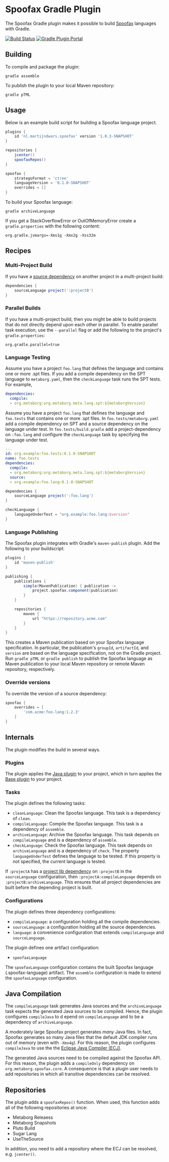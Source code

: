 # Spoofax Gradle Plugin

The Spoofax Gradle plugin makes it possible to build [Spoofax](https://www.metaborg.org/) languages with Gradle.

[![Build Status](https://travis-ci.com/MartijnDwars/spoofax-gradle-plugin.svg?token=shoMhBh2Xrkx994EwmBt&branch=master)](https://travis-ci.com/MartijnDwars/spoofax-gradle-plugin)
[![Gradle Plugin Portal](https://img.shields.io/maven-metadata/v/https/plugins.gradle.org/m2/nl/martijndwars/spoofax/nl.martijndwars.spoofax.gradle.plugin/maven-metadata.xml.svg?label=gradle)](https://plugins.gradle.org/plugin/nl.martijndwars.spoofax)

## Building

To compile and package the plugin:

```
gradle assemble
```

To publish the plugin to your local Maven repository:

```
gradle pTML
```

## Usage

Below is an example build script for building a Spoofax language project.

```groovy
plugins {
    id 'nl.martijndwars.spoofax' version '1.0.3-SNAPSHOT'
}

repositories {
    jcenter()
    spoofaxRepos()
}

spoofax {
    strategoFormat = 'ctree'
    languageVersion = '0.1.0-SNAPSHOT'
    overrides = []
}
```

To build your Spoofax language:

```
gradle archiveLanguage
```

If you get a StackOverflowError or OutOfMemoryError create a `gradle.properties` with the following content:

```
org.gradle.jvmargs=-Xms1g -Xmx2g -Xss32m
```

## Recipes

### Multi-Project Build

If you have a [source dependency](http://www.metaborg.org/en/latest/source/core/manual/concepts.html?highlight=source%20dependency) on another project in a multi-project build:

```groovy
dependencies {
    sourceLanguage project(':projectB')
}
```

### Parallel Builds

If you have a multi-project build, then you might be able to build projects that do not directly depend upon each other in parallel.
To enable parallel task execution, use the `--parallel` flag or add the following to the project's `gradle.properties`:

```
org.gradle.parallel=true
```

### Language Testing

Assume you have a project `foo.lang` that defines the language and contains one or more .spt files.
If you add a compile dependency on the SPT language to `metaborg.yaml`, then the `checkLanguage` task runs the SPT tests.
For example,

```yaml
dependencies:
  compile:
  - org.metaborg:org.metaborg.meta.lang.spt:${metaborgVersion}
```

Assume you have a project `foo.lang` that defines the language and `foo.tests` that contains one or more .spt files.
In `foo.tests/metaborg.yaml` add a compile dependency on SPT and a source dependency on the language under test.
In `foo.tests/build.gradle` add a project-dependency on `:foo.lang` and configure the `checkLanguage` task by specifying the language under test.

```yaml
---
id: org.example:foo.tests:0.1.0-SNAPSHOT
name: foo.tests
dependencies:
  compile:
  - org.metaborg:org.metaborg.meta.lang.spt:${metaborgVersion}
  source:
  - org.example:foo.lang:0.1.0-SNAPSHOT
```

```groovy
dependencies {
    sourceLanguage project(':foo.lang')
}

checkLanguage {
    languageUnderTest = "org.example:foo.lang:$version"
}
```

### Language Publishing

The Spoofax plugin integrates with Gradle's `maven-publish` plugin. Add the following to your buildscript:

```groovy
plugins {
    id 'maven-publish'
}

publishing {
    publications {
        simple(MavenPublication) { publication ->
            project.spoofax.component(publication)
        }
    }

    repositories {
        maven {
            url "https://repository.acme.com"
        }
    }
}
```

This creates a Maven publication based on your Spoofax language specification.
In particular, the publication's `groupId`, `artifactId`, and `version` are based on the language specification, not on the Gradle project.
Run `gradle pTML` or `gradle publish` to publish the Spoofax language as Maven publication to your local Maven repository or remote Maven repository, respectively.

### Override versions

To override the version of a source dependency:

```groovy
spoofax {
    overrides = [
        'com.acme:foo.lang:1.2.3'
    ]
}
```

## Internals

The plugin modifies the build in several ways.

### Plugins

The plugin applies the [Java plugin](https://docs.gradle.org/current/userguide/java_plugin.html) to your project, which in turn applies the [Base plugin](https://docs.gradle.org/current/userguide/base_plugin.html) to your project.

### Tasks

The plugin defines the following tasks:

* `cleanLanguage`: Clean the Spoofax language. This task is a dependency of `clean`.
* `compileLanguage`: Compile the Spoofax language. This task is a dependency of `assemble`.
* `archiveLanguage`: Archive the Spoofax language. This task depends on `compileLanguage` and is a dependency of `assemble`.
* `checkLanguage`: Check the Spoofax language. This task depends on `archiveLanguage` and is a dependency of `check`. The property `languageUnderTest` defines the language to be tested. If this property is not specified, the current language is tested.

If `:projectA` has a [project lib dependency](https://docs.gradle.org/current/userguide/multi_project_builds.html#sec:project_jar_dependencies) on `:projectB` in the `sourceLanguage` configuration, then `:projectA:compileLanguage` depends on `:projectB:archiveLanguage`.
This ensures that all project dependencies are built before the depending project is built.

### Configurations

The plugin defines three dependency configurations:

* `compileLanguage`: a configuration holding all the compile dependencies.
* `sourceLanguage`: a configuration holding all the source dependencies.
* `language`: a convenience configuration that extends `compileLanguage` and `sourceLanguage`.

The plugin defines one artifact configuration:

* `spoofaxLanguage`

The `spoofaxLanguage` configuration contains the built Spoofax language (.spoofax-language) artifact.
The `assemble` configuration is made to extend the `spoofaxLanguage` configuration.

## Java Compilation

The `compileLanguage` task generates Java sources and the `archiveLanguage` task expects the generated Java sources to be compiled.
Hence, the plugin configures `compileJava` to d epend on `compileLanguage` and to be a dependency of `archiveLanguage`.

A moderately large Spoofax project generates _many_ Java files.
In fact, Spoofax generates so many Java files that the default JDK compiler runs out of memory (even with `-Xmx4g`).
For this reason, the plugin configures `compileJava` to use the the [Eclipse Java Compiler (ECJ)](https://www.eclipse.org/jdt/core/).

The generated Java sources need to be compiled against the Spoofax API.
For this reason, the plugin adds a `compileOnly` dependency on `org.metaborg.spoofax.core`.
A consequence is that a plugin user needs to add repositories in which all transitive dependencies can be resolved.

## Repositories

The plugin adds a `spoofaxRepos()` function. When used, this function adds all of the following repositories at once:

* Metaborg Releaess
* Metaborg Snapshots
* Pluto Build
* Sugar Lang
* UseTheSource

In addition, you need to add a repository where the ECJ can be resolved, e.g. `jcenter()`.
